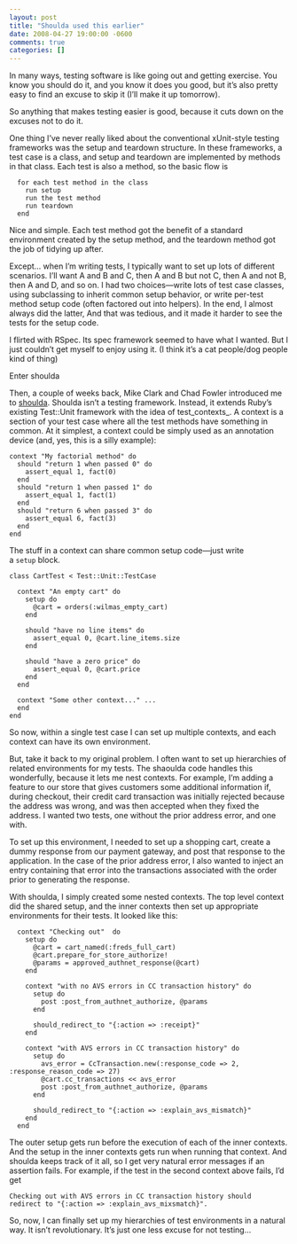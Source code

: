 ```yaml
---
layout: post
title: "Shoulda used this earlier"
date: 2008-04-27 19:00:00 -0600
comments: true
categories: []
---
```


In many ways, testing software is like going out and getting exercise. You know you should do it, and you know it does you good, but it’s also pretty easy to find an excuse to skip it (I’ll make it up tomorrow).


So anything that makes testing easier is good, because it cuts down on the excuses not to do it.


One thing I’ve never really liked about the conventional xUnit-style testing frameworks was the setup and teardown structure. In these frameworks, a test case is a class, and setup and teardown are implemented by methods in that class. Each test is also a method, so the basic flow is



```
  for each test method in the class
    run setup
    run the test method
    run teardown
  end

```



Nice and simple. Each test method got the benefit of a standard environment created by the setup method, and the teardown method got the job of tidying up after.


Except… when I’m writing tests, I typically want to set up lots of different scenarios. I’ll want A and B and C, then A and B but not C, then A and not B, then A and D, and so on. I had two choices—write lots of test case classes, using subclassing to inherit common setup behavior, or write per-test method setup code (often factored out into helpers). In the end, I almost always did the latter, And that was tedious, and it made it harder to see the tests for the setup code.


I flirted with RSpec. Its spec framework seemed to have what I wanted. But I just couldn’t get myself to enjoy using it. (I think it’s a cat people/dog people kind of thing)

Enter shoulda

Then, a couple of weeks back, Mike Clark and Chad Fowler introduced me to <a href="http://www.thoughtbot.com/projects/shoulda">shoulda</a>. Shoulda isn’t a testing framework. Instead, it extends Ruby’s existing Test::Unit framework with the idea of test_contexts_. A context is a section of your test case where all the test methods have something in common. At it simplest, a context could be simply used as an annotation device (and, yes, this is a silly example):



```
context "My factorial method" do
  should "return 1 when passed 0" do
    assert_equal 1, fact(0)
  end
  should "return 1 when passed 1" do
    assert_equal 1, fact(1)
  end
  should "return 6 when passed 3" do
    assert_equal 6, fact(3)
  end
end    

```



The stuff in a context can share common setup code—just write a `setup` block.



```
class CartTest < Test::Unit::TestCase

  context "An empty cart" do
    setup do
      @cart = orders(:wilmas_empty_cart)
    end

    should "have no line items" do
      assert_equal 0, @cart.line_items.size
    end

    should "have a zero price" do
      assert_equal 0, @cart.price
    end
  end

  context "Some other context..." ...
  end
end

```



So now, within a single test case I can set up multiple contexts, and each context can have its own environment.


But, take it back to my original problem. I often want to set up hierarchies of related environments for my tests. The shaoulda code handles this wonderfully, because it lets me nest contexts. For example, I’m adding a feature to our store that gives customers some additional information if, during checkout, their credit card transaction was initially rejected because the address was wrong, and was then accepted when they fixed the address. I wanted two tests, one without the prior address error, and one with.


To set up this environment, I needed to set up a shopping cart, create a dummy response from our payment gateway, and post that response to the application. In the case of the prior address error, I also wanted to inject an entry containing that error into the transactions associated with the order prior to generating the response.


With shoulda, I simply created some nested contexts. The top level context did the shared setup, and the inner contexts then set up appropriate environments for their tests. It looked like this:



```
  context "Checking out"  do
    setup do
      @cart = cart_named(:freds_full_cart)
      @cart.prepare_for_store_authorize!
      @params = approved_authnet_response(@cart)
    end                  
    
    context "with no AVS errors in CC transaction history" do
      setup do
        post :post_from_authnet_authorize, @params
      end

      should_redirect_to "{:action => :receipt}"
    end 
    
    context "with AVS errors in CC transaction history" do
      setup do
        avs_error = CcTransaction.new(:response_code => 2, :response_reason_code => 27)
        @cart.cc_transactions << avs_error
        post :post_from_authnet_authorize, @params
      end

      should_redirect_to "{:action => :explain_avs_mismatch}"
    end
  end 

```



The outer setup gets run before the execution of each of the inner contexts. And the setup in the inner contexts gets run when running that context. And shoulda keeps track of it all, so I get very natural error messages if an assertion fails. For example, if the test in the second context above fails, I’d get



```
Checking out with AVS errors in CC transaction history should 
redirect to "{:action => :explain_avs_mixsmatch}". 

```



So, now, I can finally set up my hierarchies of test environments in a natural way. It isn’t revolutionary. It’s just one less excuse for not testing…

